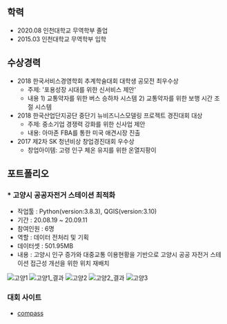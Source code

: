 ## 학력
- 2020.08 인천대학교 무역학부 졸업
- 2015.03 인천대학교 무역학부 입학

## 수상경력
- 2018 한국서비스경영학회 추계학술대회 대학생 공모전 최우수상
  - 주제: '포용성장 시대를 위한 신서비스 제안'
  - 내용
        1) 교통약자를 위한 버스 승하차 시스템
        2) 교통약자를 위한 보행 시간 조절 시스템
- 2018 한국산업단지공단 중단기 뉴비즈니스모델링 프로젝트 경진대회 대상
  - 주제: 중소기업 경쟁력 강화를 위한 신사업 제안
  - 내용: 아마존 FBA를 통한 미국 애견시장 진출
- 2017 제2차 SK 청년비상 창업경진대회 우수상
  - 창업아이템: 고령 인구 체온 유지를 위한 온열지팡이
## 포트폴리오
### * 고양시 공공자전거 스테이션 최적화
  - 작업툴 : Python(version:3.8.3), QGIS(version:3.10)
  - 기간 : 20.08.19 ~ 20.09.11
  - 참여인원 : 6명
  - 역할 : 데이터 전처리 및 기획
  - 데이터셋 : 501.95MB
  - 내용 : 고양시 인구 증가와 대중교통 이용현황을 기반으로 고양시 공공 자전거 스테이션 접근성 개선을 위한 위치 재배치

![고양1](https://user-images.githubusercontent.com/69830161/93714884-9b79a080-fba0-11ea-951c-e2b5e617f70d.png)
![고양1_결과](https://user-images.githubusercontent.com/69830161/93714901-bba95f80-fba0-11ea-921a-679cfe593806.png)
![고양2](https://user-images.githubusercontent.com/69830161/93714958-104cda80-fba1-11ea-9434-c939c404f568.png)
![고양2_결과](https://user-images.githubusercontent.com/69830161/93714964-15aa2500-fba1-11ea-9e19-773dcd4f3d1f.png)
![고양3](https://user-images.githubusercontent.com/69830161/93714969-1e026000-fba1-11ea-8461-a2cfad2fed0c.png)


### 대회 사이트
- [compass](https://compas.lh.or.kr/)
